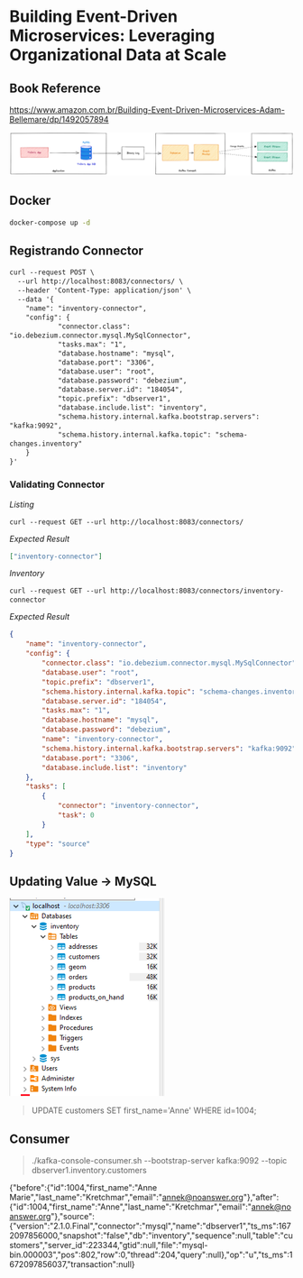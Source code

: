 # Building Event-Driven Microservices: Leveraging Organizational Data at Scale

## Book Reference

https://www.amazon.com.br/Building-Event-Driven-Microservices-Adam-Bellemare/dp/1492057894

![Building EDM](https://github.com/hstrada/building-edm/blob/master/debezium-kafka-mysql.png?raw=true)

## Docker

```bash
docker-compose up -d
```

## Registrando Connector

```curl
curl --request POST \
  --url http://localhost:8083/connectors/ \
  --header 'Content-Type: application/json' \
  --data '{
    "name": "inventory-connector",  
    "config": {  
			"connector.class": "io.debezium.connector.mysql.MySqlConnector",
			"tasks.max": "1",  
			"database.hostname": "mysql",  
			"database.port": "3306",
			"database.user": "root",
			"database.password": "debezium",
			"database.server.id": "184054",  
			"topic.prefix": "dbserver1",  
			"database.include.list": "inventory",  
			"schema.history.internal.kafka.bootstrap.servers": "kafka:9092",  
			"schema.history.internal.kafka.topic": "schema-changes.inventory"  
    }
}'
```

### Validating Connector

*Listing*

```curl
curl --request GET --url http://localhost:8083/connectors/
```

*Expected Result*

```json
["inventory-connector"]
```

*Inventory*

```curl
curl --request GET --url http://localhost:8083/connectors/inventory-connector
```

*Expected Result*

```json
{
	"name": "inventory-connector",
	"config": {
		"connector.class": "io.debezium.connector.mysql.MySqlConnector",
		"database.user": "root",
		"topic.prefix": "dbserver1",
		"schema.history.internal.kafka.topic": "schema-changes.inventory",
		"database.server.id": "184054",
		"tasks.max": "1",
		"database.hostname": "mysql",
		"database.password": "debezium",
		"name": "inventory-connector",
		"schema.history.internal.kafka.bootstrap.servers": "kafka:9092",
		"database.port": "3306",
		"database.include.list": "inventory"
	},
	"tasks": [
		{
			"connector": "inventory-connector",
			"task": 0
		}
	],
	"type": "source"
}
```

## Updating Value -> MySQL

![MySQL Preview](https://github.com/hstrada/building-edm/blob/master/mysql.PNG?raw=true)

> UPDATE customers SET first_name='Anne' WHERE id=1004;

## Consumer

> ./kafka-console-consumer.sh --bootstrap-server kafka:9092 --topic dbserver1.inventory.customers

{"before":{"id":1004,"first_name":"Anne Marie","last_name":"Kretchmar","email":"annek@noanswer.org"},"after":{"id":1004,"first_name":"Anne","last_name":"Kretchmar","email":"annek@noanswer.org"},"source":{"version":"2.1.0.Final","connector":"mysql","name":"dbserver1","ts_ms":1672097856000,"snapshot":"false","db":"inventory","sequence":null,"table":"customers","server_id":223344,"gtid":null,"file":"mysql-bin.000003","pos":802,"row":0,"thread":204,"query":null},"op":"u","ts_ms":1672097856037,"transaction":null}
